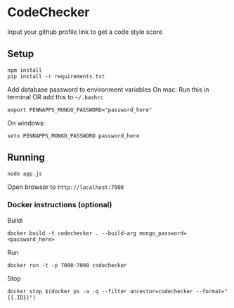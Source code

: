 # CodeChecker

Input your github profile link to get a code style score

## Setup
```
npm install
pip install -r requirements.txt
```
Add database password to environment variables
On mac:
Run this in terminal OR add this to ```~/.bashrc```
```
export PENNAPPS_MONGO_PASSWORD="password_here"
```

On windows:
```
setx PENNAPPS_MONGO_PASSWORD password_here
```

## Running
```
node app.js
```
Open browser to ```http://localhost:7000```


### Docker instructions (optional)
Build:
```
docker build -t codechecker . --build-arg mongo_password=<password_here>
```
Run
```
docker run -t -p 7000:7000 codechecker
```
Stop
```
docker stop $(docker ps -a -q --filter ancestor=codechecker --format="{{.ID}}")
```

